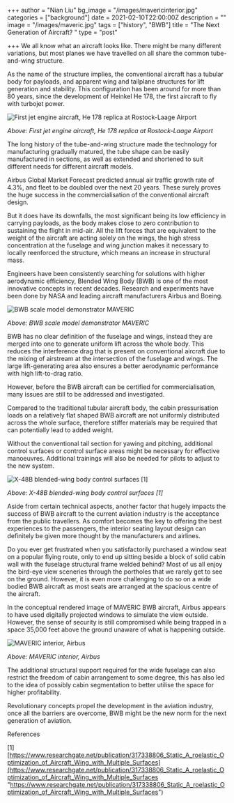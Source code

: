 +++
author = "Nian Liu"
bg_image = "/images/mavericinterior.jpg"
categories = ["background"]
date = 2021-02-10T22:00:00Z
description = ""
image = "/images/maveric.jpg"
tags = ["history", "BWB"]
title = "The Next Generation of Aircraft? "
type = "post"

+++
We all know what an aircraft looks like. There might be many different variations, but most planes we have travelled on all share the common tube-and-wing structure.

As the name of the structure implies, the conventional aircraft has a tubular body for payloads, and apparent wing and tailplane structures for lift generation and stability. This configuration has been around for more than 80 years, since the development of Heinkel He 178, the first aircraft to fly with turbojet power.

![](/images/he178.jpg "First jet engine aircraft, He 178 replica at Rostock-Laage Airport")

_Above: First jet engine aircraft, He 178 replica at Rostock-Laage Airport_

The long history of the tube-and-wing structure made the technology for manufacturing gradually matured, the tube shape can be easily manufactured in sections, as well as extended and shortened to suit different needs for different aircraft models.

Airbus Global Market Forecast predicted annual air traffic growth rate of 4.3%, and fleet to be doubled over the next 20 years. These surely proves the huge success in the commercialisation of the conventional aircraft design.

But it does have its downfalls, the most significant being its low efficiency in carrying payloads, as the body makes close to zero contribution to sustaining the flight in mid-air. All the lift forces that are equivalent to the weight of the aircraft are acting solely on the wings, the high stress concentration at the fuselage and wing junction makes it necessary to locally reenforced the structure, which means an increase in structural mass.

Engineers have been consistently searching for solutions with higher aerodynamic efficiency, Blended Wing Body (BWB) is one of the most innovative concepts in recent decades. Research and experiments have been done by NASA and leading aircraft manufacturers Airbus and Boeing.

![](/images/maveric.jpg "BWB scale model demonstrator MAVERIC")

_Above: BWB scale model demonstrator MAVERIC_

BWB has no clear definition of the fuselage and wings, instead they are merged into one to generate uniform lift across the whole body. This reduces the interference drag that is present on conventional aircraft due to the mixing of airstream at the intersection of the fuselage and wings. The large lift-generating area also ensures a better aerodynamic performance with high lift-to-drag ratio.

However, before the BWB aircraft can be certified for commercialisation, many issues are still to be addressed and investigated.

Compared to the traditional tubular aircraft body, the cabin pressurisation loads on a relatively flat shaped BWB aircraft are not uniformly distributed across the whole surface, therefore stiffer materials may be required that can potentially lead to added weight.

Without the conventional tail section for yawing and pitching, additional control surfaces or control surface areas might be necessary for effective manoeuvres. Additional trainings will also be needed for pilots to adjust to the new system.

![](/images/x48b.png "X-48B blended-wing body control surfaces [1]")

_Above: X-48B blended-wing body control surfaces \[1\]_

Aside from certain technical aspects, another factor that hugely impacts the success of BWB aircraft to the current aviation industry is the acceptance from the public travellers. As comfort becomes the key to offering the best experiences to the passengers, the interior seating layout design can definitely be given more thought by the manufacturers and airlines.

Do you ever get frustrated when you satisfactorily purchased a window seat on a popular flying route, only to end up sitting beside a block of solid cabin wall with the fuselage structural frame welded behind? Most of us all enjoy the bird-eye view sceneries through the portholes that we rarely get to see on the ground. However, it is even more challenging to do so on a wide bodied BWB aircraft as most seats are arranged at the spacious centre of the aircraft.

In the conceptual rendered image of MAVERIC BWB aircraft, Airbus appears to have used digitally projected windows to simulate the view outside. However, the sense of security is still compromised while being trapped in a space 35,000 feet above the ground unaware of what is happening outside.

![](/images/mavericinterior.jpg "MAVERIC interior, Airbus")

_Above: MAVERIC interior, Airbus_

The additional structural support required for the wide fuselage can also restrict the freedom of cabin arrangement to some degree, this has also led to the idea of possibly cabin segmentation to better utilise the space for higher profitability.

Revolutionary concepts propel the development in the aviation industry, once all the barriers are overcome, BWB might be the new norm for the next generation of aviation.

References

\[1\] [https://www.researchgate.net/publication/317338806_Static_A_roelastic_Optimization_of_Aircraft_Wing_with_Multiple_Surfaces](https://www.researchgate.net/publication/317338806_Static_A_roelastic_Optimization_of_Aircraft_Wing_with_Multiple_Surfaces "https://www.researchgate.net/publication/317338806_Static_A_roelastic_Optimization_of_Aircraft_Wing_with_Multiple_Surfaces")